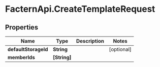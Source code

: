 # FacternApi.CreateTemplateRequest

## Properties
Name | Type | Description | Notes
------------ | ------------- | ------------- | -------------
**defaultStorageId** | **String** |  | [optional] 
**memberIds** | **[String]** |  | 



